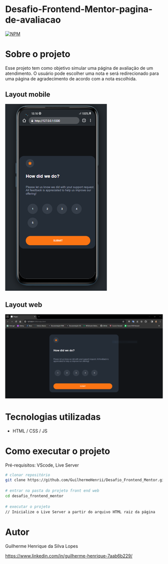 # Desafio-Frontend-Mentor-pagina-de-avaliacao
[![NPM](https://img.shields.io/npm/l/react)](https://github.com/GuilhermeHenrii/Desafio_Frontend_Mentor/blob/main/LICENSE)
# Sobre o projeto

Esse projeto tem como objetivo simular uma página de avaliação de um atendimento. O usuário pode escolher uma nota e será redirecionado para uma página de agradecimento de acordo com a nota escolhida.

## Layout mobile
![Mobile 1](./assets/desafio-frontednMentor-pagina-de-avaliacao-mobile.PNG)

## Layout web
![Web 1](./assets/desafio-frontednMentor-pagina-de-avaliacao-web.PNG)

# Tecnologias utilizadas

- HTML / CSS / JS

# Como executar o projeto

Pré-requisitos: VScode, Live Server

```bash
# clonar repositório
git clone https://github.com/GuilhermeHenrii/Desafio_Frontend_Mentor.git

# entrar na pasta do projeto front end web
cd desafio_frontend_mentor

# executar o projeto
// Inicialize o Live Server a partir do arquivo HTML raiz da página
```

# Autor

Guilherme Henrique da Silva Lopes

https://www.linkedin.com/in/guilherme-henrique-7aab6b229/
